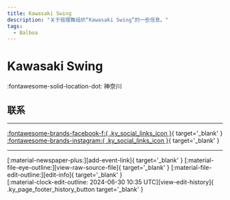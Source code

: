 ```yaml
---
title: Kawasaki Swing
description: "关于摇摆舞组织“Kawasaki Swing”的一些信息。"
tags:
  - Balboa
---
```


# Kawasaki Swing

:fontawesome-solid-location-dot: 神奈川  


## 联系


---

 [:fontawesome-brands-facebook-f:{ .ky_social_links_icon }](https://www.facebook.com/profile.php?id=100090849214277){ target='_blank' } [:fontawesome-brands-instagram:{ .ky_social_links_icon }](https://instagram.com/kawasaki_balboa){ target='_blank' }

---

<div class="ky_page_footer" markdown>
<div class="ky_page_footer_trailing" markdown="span">
[:material-newspaper-plus:][add-event-link]{ target='_blank' }
[:material-file-eye-outline:][view-raw-source-file]{ target='_blank' }
[:material-file-edit-outline:][edit-info]{ target='_blank' }
</div>
<div class="ky_page_footer_leading" markdown="span">
[:material-clock-edit-outline: 2024-06-30 10:35 UTC][view-edit-history]{ .ky_page_footer_history_button target='_blank' }
</div>
</div>

[add-event-link]: https://github.com/swingdance/events/issues/new?assignees=&labels=add+event&projects=&template=02-add_entity.yml&title=%5Bjp%5D%20%3CName%3E&region=jp&province=Kanagawa&city=Kanagawa&org_id=kawasaki-swing "添加活动"
[view-raw-source-file]: https://github.com/swingdance/orgs/blob/main/jp/kawasaki-swing.json "查看原始源文件"
[edit-info]: https://github.com/swingdance/orgs/issues/new?assignees=&labels=update+org&projects=&template=03-update_entity.yml&title=%5Bjp%5D%20Kawasaki%20Swing&region=jp&id=kawasaki-swing&name=Kawasaki%20Swing "编辑信息"

[view-edit-history]: https://github.com/swingdance/orgs/commits/main/jp/kawasaki-swing.json "查看编辑历史"
